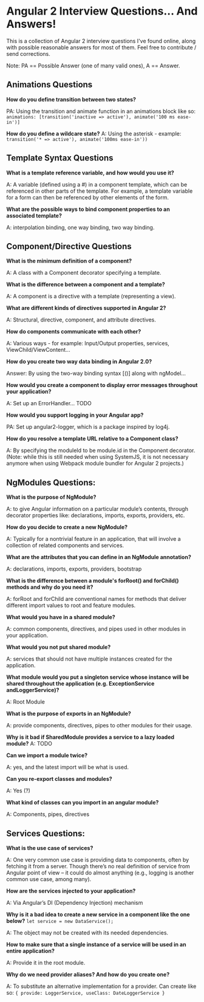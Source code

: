 # Angular 2 Interview Questions... And Answers!

This is a collection of Angular 2 interview questions I've found online, along with possible reasonable answers for most of them. Feel free to contribute / send corrections.

Note: PA == Possible Answer (one of many valid ones), A == Answer.

## Animations Questions

**How do you define transition between two states?**

PA: Using the transition and animate function in an animations block like so: `animations: [transition('inactive => active'), animate('100 ms ease-in')]` 

**How do you define a wildcare state?**
A: Using the asterisk - example: `transition('* => active'), animate('100ms ease-in'))`

## Template Syntax Questions

**What is a template reference variable, and how would you use it?**

A: A variable (defined using a #) in a component template, which can be referenced in other parts of the template. For example, a template variable for a form can then be referenced by other elements of the form.

**What are the possible ways to bind component properties to an associated template?**

A: interpolation binding, one way binding, two way binding.

## Component/Directive Questions

**What is the minimum definition of a component?**

A: A class with a Component decorator specifying a template.

**What is the difference between a component and a template?**

A: A component is a directive with a template (representing a view).

**What are different kinds of directives supported in Angular 2?**

A: Structural, directive, component, and attribute directives.

**How do components communicate with each other?**

A: Various ways - for example: Input/Output properties, services, ViewChild/ViewContent...

**How do you create two way data binding in Angular 2.0?**

Answer: By using the two-way binding syntax [()] along with ngModel…

**How would you create a component to display error messages throughout your application?**

A: Set up an ErrorHandler... TODO 

**How would you support logging in your Angular app?**

PA: Set up angular2-logger, which is a package inspired by log4j. 

**How do you resolve a template URL relative to a Component class?**

A: By specifying the moduleId to be module.id in the Component decorator. (Note: while this is still needed when using SystemJS, it is not necessary anymore when using Webpack module bundler for Angular 2 projects.)


## NgModules Questions:

**What is the purpose of NgModule?**

A: to give Angular information on a particular module’s contents, through decorator properties like: declarations, imports, exports, providers, etc.

**How do you decide to create a new NgModule?**

A: Typically for a nontrivial feature in an application, that will involve a collection of related components and services.

**What are the attributes that you can define in an NgModule annotation?**

A: declarations, imports, exports, providers, bootstrap

**What is the difference between a module's forRoot() and forChild() methods and why do you need it?**

A: forRoot and forChild are conventional names for methods that deliver different import values to root and feature modules.

**What would you have in a shared module?**

A: common components, directives, and pipes used in other modules in your application.

**What would you not put shared module?**

A: services that should not have multiple instances created for the application.

**What module would you put a singleton service whose instance will be shared throughout the application (e.g. ExceptionService andLoggerService)?**

A: Root Module

**What is the purpose of exports in an NgModule?**

A: provide components, directives, pipes to other modules for their usage.

**Why is it bad if SharedModule provides a service to a lazy loaded module?**
A: TODO

**Can we import a module twice?**

A: yes, and the latest import will be what is used.

**Can you re-export classes and modules?**

A: Yes (?)

**What kind of classes can you import in an angular module?**

A: Components, pipes, directives

## Services Questions:

**What is the use case of services?**

A: One very common use case is providing data to components, often by fetching it from a server. Though there’s no real definition of service from Angular point of view – it could do almost anything (e.g., logging is another common use case, among many).

**How are the services injected to your application?**

A: Via Angular’s DI (Dependency Injection) mechanism

**Why is it a bad idea to create a new service in a component like the one below?**
`let service = new DataService();`

A: The object may not be created with its needed dependencies.

**How to make sure that a single instance of a service will be used in an entire application?**

A: Provide it in the root module.

**Why do we need provider aliases? And how do you create one?**

A: To substitute an alternative implementation for a provider.  Can create like so: `{ provide: LoggerService, useClass: DateLoggerService }`
